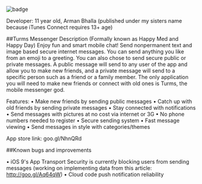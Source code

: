 ![badge](https://img.shields.io/travis/joyent/node/v0.6.svg)

Developer: 11 year old, Arman Bhalla (published under my sisters name because iTunes Connect requires 13+ age)

##Turms Messenger Description (Formally known as Happy Med and Happy Day)
Enjoy fun and smart mobile chat! Send nonpermanent text and image based secure internet messages. You can send anything you like from an emoji to a greeting. You can also chose to send secure public or private messages. A public message will send to any user of the app and allow you to make new friends, and a private message will send to a specific person such as a friend or a family member. The only application you will need to make new friends or connect with old ones is Turms, the mobile messenger god.

Features: • Make new friends by sending public messages • Catch up with old friends by sending private messages • Stay connected with notifications • Send messages with pictures at no cost via internet or 3G • No phone numbers needed to register • Secure sending system • Fast message viewing • Send messages in style with categories/themes

App store link: goo.gl/NhnQRd

##Known bugs and improvements

• iOS 9's App Transport Security is currently blocking users from sending messages (working on implementing data from this article: http://goo.gl/Aq64qW) • Cloud code push notification reliability
